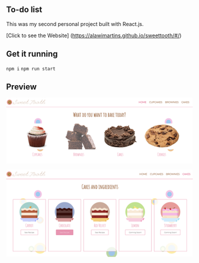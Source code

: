 ## To-do list
This was my second personal project built with React.js.

[Click to see the Website] (https://alawimartins.github.io/sweettooth/#/)

## Get it running
`npm i`
`npm run start`

## Preview

![GitHub Logo](/preview/ST1.png)

![GitHub Logo](/preview/ST2.png)





